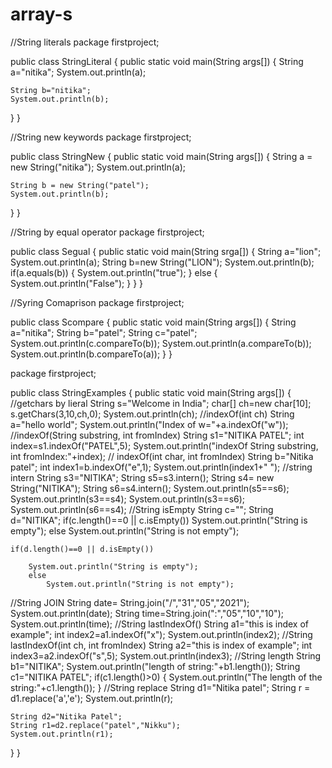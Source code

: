 # array-s

//String literals
package firstproject;

public class StringLiteral {
public static void main(String args[]) {
	String a="nitika";
	System.out.println(a);
	
	String b="nitika";
	System.out.println(b);
}
}

//String new keywords
package firstproject;

public class StringNew {
public static void main(String args[]) {
	String a = new String("nitika");
	System.out.println(a);
	
	String b = new String("patel");
	System.out.println(b);
}
}

//String by equal operator
package firstproject;

public class Segual {
public static void main(String srga[]) {
	String a="lion";
	System.out.println(a);
	String b=new String("LION");
	System.out.println(b);
	if(a.equals(b))
	{
		System.out.println("true");
	}
	else
	{
		System.out.println("False");
	}
}
}

//Syring Comaprison
package firstproject;

public class Scompare {
public static void main(String args[]) {
	String a="nitika";
	String b="patel";
	String c="patel";
	System.out.println(c.compareTo(b));
	System.out.println(a.compareTo(b));
	System.out.println(b.compareTo(a));
}
}


package firstproject;

public class StringExamples {
public static void main(String args[]) {
	//getchars by lieral
	String s="Welcome in India";
	char[] ch=new char[10];
	s.getChars(3,10,ch,0);
	System.out.println(ch);
//indexOf(int ch)
	String a="hello world";
	System.out.println("Index of w="+a.indexOf("w"));
	//indexOf(String substring, int fromIndex)
	String s1="NITIKA PATEL";
	int index=s1.indexOf("PATEL",5);
	System.out.println("indexOf String substring, int fromIndex:"+index);
// indexOf(int char, int fromIndex)
	String b="Nitika patel";
	int index1=b.indexOf("e",1);
	System.out.println(index1+" ");
//string intern
	String s3="NITIKA";
	String s5=s3.intern();
	String s4= new String("NITIKA");
	String s6=s4.intern();
	System.out.println(s5==s6);
	System.out.println(s3==s4);
	System.out.println(s3==s6);
	System.out.println(s6==s4);
//String isEmpty
	String c="";
	String d="NITIKA";
    if(c.length()==0 || c.isEmpty()) 
    	System.out.println("String is empty");
    else
    	System.out.println("String is not empty");
    
    if(d.length()==0 || d.isEmpty()) 
    
    	System.out.println("String is empty");
        else
        	System.out.println("String is not empty");
//String JOIN
    String date= String.join("/","31","05","2021");
    System.out.println(date);
    String time=String.join(":","05","10","10");
    System.out.println(time);
    //String lastIndexOf()
    String a1="this is index of example";
    int index2=a1.indexOf("x");
    System.out.println(index2);
//String lastIndexOf(int ch, int fromIndex)
    String a2="this is index of example";
    int index3=a2.indexOf("s",5);
    System.out.println(index3);
//String length
    String b1="NITIKA";
    System.out.println("length of string:"+b1.length());
    String c1="NITIKA PATEL";
    if(c1.length()>0)
    {
    	System.out.println("The length of the string:"+c1.length());
    }
//String replace
    String d1="Nitika patel";
    String r = d1.replace('a','e');
    System.out.println(r);
    
    String d2="Nitika Patel";
    String r1=d2.replace("patel","Nikku");
    System.out.println(r1);
    
}
}
